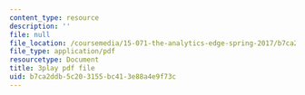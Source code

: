 ```yaml
---
content_type: resource
description: ''
file: null
file_location: /coursemedia/15-071-the-analytics-edge-spring-2017/b7ca2ddb5c203155bc413e88a4e9f73c_aktu4aRQ5X4.pdf
file_type: application/pdf
resourcetype: Document
title: 3play pdf file
uid: b7ca2ddb-5c20-3155-bc41-3e88a4e9f73c
---
```

